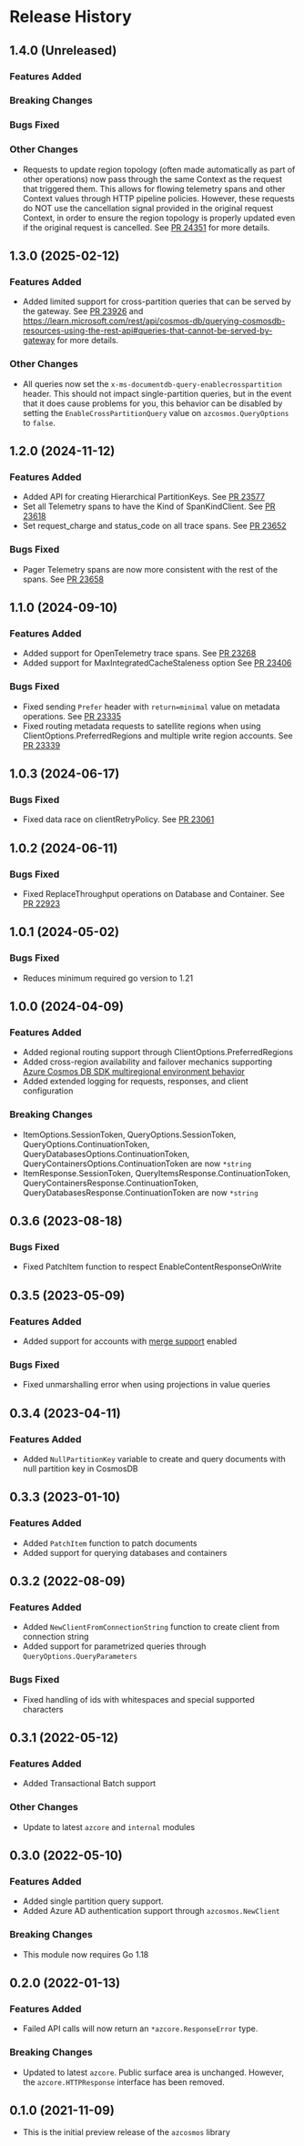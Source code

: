 # Release History

## 1.4.0 (Unreleased)

### Features Added

### Breaking Changes

### Bugs Fixed

### Other Changes

* Requests to update region topology (often made automatically as part of other operations) now pass through the same Context as the request that triggered them. This allows for flowing telemetry spans and other Context values through HTTP pipeline policies. However, these requests do NOT use the cancellation signal provided in the original request Context, in order to ensure the region topology is properly updated even if the original request is cancelled. See [PR 24351](https://github.com/Azure/azure-sdk-for-go/issues/24351) for more details.

## 1.3.0 (2025-02-12)

### Features Added

* Added limited support for cross-partition queries that can be served by the gateway. See [PR 23926](https://github.com/Azure/azure-sdk-for-go/pull/23926) and <https://learn.microsoft.com/rest/api/cosmos-db/querying-cosmosdb-resources-using-the-rest-api#queries-that-cannot-be-served-by-gateway> for more details.

### Other Changes

* All queries now set the `x-ms-documentdb-query-enablecrosspartition` header. This should not impact single-partition queries, but in the event that it does cause problems for you, this behavior can be disabled by setting the `EnableCrossPartitionQuery` value on `azcosmos.QueryOptions` to `false`.

## 1.2.0 (2024-11-12)

### Features Added

* Added API for creating Hierarchical PartitionKeys. See [PR 23577](https://github.com/Azure/azure-sdk-for-go/pull/23577)
* Set all Telemetry spans to have the Kind of SpanKindClient. See [PR 23618](https://github.com/Azure/azure-sdk-for-go/pull/23618)
* Set request_charge and status_code on all trace spans. See [PR 23652](https://github.com/Azure/azure-sdk-for-go/pull/23652)

### Bugs Fixed

* Pager Telemetry spans are now more consistent with the rest of the spans. See [PR 23658](https://github.com/Azure/azure-sdk-for-go/pull/23658)

## 1.1.0 (2024-09-10)

### Features Added

* Added support for OpenTelemetry trace spans. See [PR 23268](https://github.com/Azure/azure-sdk-for-go/pull/23268)
* Added support for MaxIntegratedCacheStaleness option See [PR 23406](https://github.com/Azure/azure-sdk-for-go/pull/23406)

### Bugs Fixed

* Fixed sending `Prefer` header with `return=minimal` value on metadata operations. See [PR 23335](https://github.com/Azure/azure-sdk-for-go/pull/23335)
* Fixed routing metadata requests to satellite regions when using ClientOptions.PreferredRegions and multiple write region accounts. See [PR 23339](https://github.com/Azure/azure-sdk-for-go/pull/23339)

## 1.0.3 (2024-06-17)

### Bugs Fixed

* Fixed data race on clientRetryPolicy. See [PR 23061](https://github.com/Azure/azure-sdk-for-go/pull/23061)

## 1.0.2 (2024-06-11)

### Bugs Fixed

* Fixed ReplaceThroughput operations on Database and Container. See [PR 22923](https://github.com/Azure/azure-sdk-for-go/pull/22923)

## 1.0.1 (2024-05-02)

### Bugs Fixed

* Reduces minimum required go version to 1.21

## 1.0.0 (2024-04-09)

### Features Added

* Added regional routing support through ClientOptions.PreferredRegions
* Added cross-region availability and failover mechanics supporting [Azure Cosmos DB SDK multiregional environment behavior](https://learn.microsoft.com/azure/cosmos-db/nosql/troubleshoot-sdk-availability)
* Added extended logging for requests, responses, and client configuration

### Breaking Changes

* ItemOptions.SessionToken, QueryOptions.SessionToken, QueryOptions.ContinuationToken, QueryDatabasesOptions.ContinuationToken, QueryContainersOptions.ContinuationToken are now `*string`
* ItemResponse.SessionToken, QueryItemsResponse.ContinuationToken, QueryContainersResponse.ContinuationToken, QueryDatabasesResponse.ContinuationToken are now `*string`

## 0.3.6 (2023-08-18)

### Bugs Fixed

* Fixed PatchItem function to respect EnableContentResponseOnWrite

## 0.3.5 (2023-05-09)

### Features Added

* Added support for accounts with [merge support](https://aka.ms/cosmosdbsdksupportformerge) enabled

### Bugs Fixed

* Fixed unmarshalling error when using projections in value queries

## 0.3.4 (2023-04-11)

### Features Added

* Added `NullPartitionKey` variable to create and query documents with null partition key in CosmosDB

## 0.3.3 (2023-01-10)

### Features Added

* Added `PatchItem` function to patch documents
* Added support for querying databases and containers

## 0.3.2 (2022-08-09)

### Features Added

* Added `NewClientFromConnectionString` function to create client from connection string
* Added support for parametrized queries through `QueryOptions.QueryParameters`

### Bugs Fixed

* Fixed handling of ids with whitespaces and special supported characters

## 0.3.1 (2022-05-12)

### Features Added

* Added Transactional Batch support

### Other Changes

* Update to latest `azcore` and `internal` modules

## 0.3.0 (2022-05-10)

### Features Added

* Added single partition query support.
* Added Azure AD authentication support through `azcosmos.NewClient`

### Breaking Changes

* This module now requires Go 1.18

## 0.2.0 (2022-01-13)

### Features Added

* Failed API calls will now return an `*azcore.ResponseError` type.

### Breaking Changes

* Updated to latest `azcore`. Public surface area is unchanged.  However, the `azcore.HTTPResponse` interface has been removed.

## 0.1.0 (2021-11-09)

* This is the initial preview release of the `azcosmos` library
